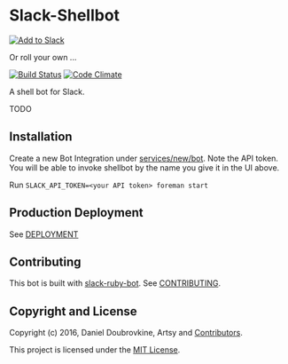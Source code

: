 Slack-Shellbot
=============

[![Add to Slack](https://platform.slack-edge.com/img/add_to_slack@2x.png)](http://shlack.dblock.org)

Or roll your own ...

[![Build Status](https://travis-ci.org/dblock/slack-shellbot.svg)](https://travis-ci.org/dblock/slack-shellbot)
[![Code Climate](https://codeclimate.com/github/dblock/slack-shellbot/badges/gpa.svg)](https://codeclimate.com/github/dblock/slack-shellbot)

A shell bot for Slack.

TODO

## Installation

Create a new Bot Integration under [services/new/bot](http://slack.com/services/new/bot). Note the API token.
You will be able to invoke shellbot by the name you give it in the UI above.

Run `SLACK_API_TOKEN=<your API token> foreman start`

## Production Deployment

See [DEPLOYMENT](DEPLOYMENT.md)

## Contributing

This bot is built with [slack-ruby-bot](https://github.com/dblock/slack-ruby-bot). See [CONTRIBUTING](CONTRIBUTING.md).

## Copyright and License

Copyright (c) 2016, Daniel Doubrovkine, Artsy and [Contributors](CHANGELOG.md).

This project is licensed under the [MIT License](LICENSE.md).
